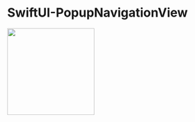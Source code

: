 # SwiftUI-PopupNavigationView




<img src="https://user-images.githubusercontent.com/59039044/229275743-96699d20-b2db-4020-aa62-0cb7f2c6db11.mov" width="200">
